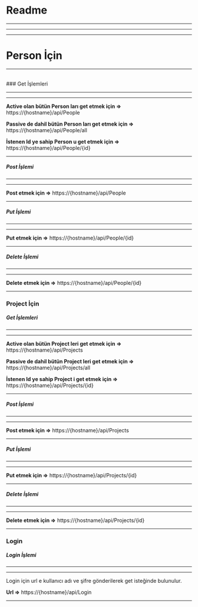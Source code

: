 Readme
======

* * * * *
* * * * *
* * * * *

# Person İçin


* * * * *
<br>
### Get İşlemleri

* * * * *

* * * * *

**Active olan bütün Person ları get etmek için =\>** https://{hostname}/api/People

**Passive de dahil bütün Person ları get etmek için =\>** https://{hostname}/api/People/all

**İstenen Id ye sahip Person u get etmek için =\>** https://{hostname}/api/People/{id}
 



* * * * *

##### Post İşlemi

* * * * *

* * * * *

**Post etmek için =\>** https://{hostname}/api/People



* * * * *

##### Put İşlemi

* * * * *

* * * * *

**Put etmek için =\>** https://{hostname}/api/People/{id} 



* * * * *

##### Delete İşlemi

* * * * *

* * * * *

**Delete etmek için =\>** https://{hostname}/api/People/{id} 



* * * * *

### Project İçin

##### Get İşlemleri

* * * * *

* * * * *

**Active olan bütün Project leri get etmek için =\>** https://{hostname}/api/Projects

**Passive de dahil bütün Project leri get etmek için =\>** https://{hostname}/api/Projects/all

**İstenen Id ye sahip Project i get etmek için =\>** https://{hostname}/api/Projects/{id} 



* * * * *

##### Post İşlemi

* * * * *

* * * * *

**Post etmek için =\>** https://{hostname}/api/Projects 



* * * * *

##### Put İşlemi

* * * * *

* * * * *

**Put etmek için =\>** https://{hostname}/api/Projects/{id} 



* * * * *

##### Delete İşlemi

* * * * *

* * * * *

**Delete etmek için =\>** https://{hostname}/api/Projects/{id} 



* * * * *

### Login

##### Login İşlemi

* * * * *

* * * * *

Login için url e kullanıcı adı ve şifre gönderilerek get isteğinde bulunulur.

**Url =\>** https://{hostname}/api/Login 



* * * * *


